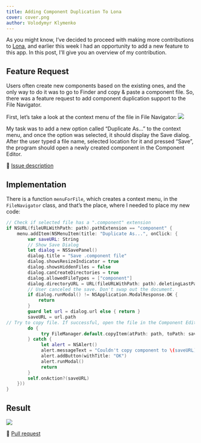 ```yaml
---
title: Adding Component Duplication To Lona
cover: cover.png
author: Volodymyr Klymenko
---
```


<re-img src="cover.png"></re-img>

As you might know, I’ve decided to proceed with making more contributions to <a href="https://github.com/airbnb/Lona" target="_blank" rel="noopener noreferrer">Lona</a>, and earlier this week I had an opportunity to add a new feature to this app. In this post, I'll give you an overview of my contribution.

## Feature Request
Users often create new components based on the existing ones, and the only way to do it was to go to Finder and copy & paste a component file. So, there was a feature request to add component duplication support to the File Navigator.

First, let’s take a look at the context menu of the file in File Navigator:
<img src="https://i.imgur.com/wqjU2zJ.png" />

My task was to add a new option called “Duplicate As…” to the context menu, and once the option was selected, it should display the Save dialog. After the user typed a file name, selected location for it and pressed “Save”, the program should open a newly created component in the Component Editor.

🔗 <a href="https://github.com/airbnb/Lona/issues/355" target="_blank" rel="noopener noreferrer">Issue description</a>

## Implementation
There is a function `menuForFile`, which creates a context menu, in the `FileNavigator` class, and that’s the place, where I needed to place my new code:
```swift
// Check if selected file has a ".component" extension
if NSURL(fileURLWithPath: path).pathExtension == "component" {
    menu.addItem(NSMenuItem(title: "Duplicate As...", onClick: {
        var saveURL: String
        // Show Save Dialog
        let dialog = NSSavePanel()
        dialog.title = "Save .component file"
        dialog.showsResizeIndicator = true
        dialog.showsHiddenFiles = false
        dialog.canCreateDirectories = true
        dialog.allowedFileTypes = ["component"]
        dialog.directoryURL = URL(fileURLWithPath: path).deletingLastPathComponent()
        // User canceled the save. Don't swap out the document.
        if dialog.runModal() != NSApplication.ModalResponse.OK {
            return
        }
        guard let url = dialog.url else { return }
        saveURL = url.path
// Try to copy file. If successful, open the file in the Component Editor. Otherwise, display an alert with an appropriate message.
        do {
             try FileManager.default.copyItem(atPath: path, toPath: saveURL)
        } catch {
             let alert = NSAlert()
             alert.messageText = "Couldn't copy component to \(saveURL)"
             alert.addButton(withTitle: "OK")
             alert.runModal()
             return
        }
        self.onAction?(saveURL)
    }))
}
```

## Result
<img src="https://i.imgur.com/Voq2HXd.gif" />

🔗 <a href="https://github.com/airbnb/Lona/pull/359" target="_blank" rel="noopener noreferrer">Pull request</a>
